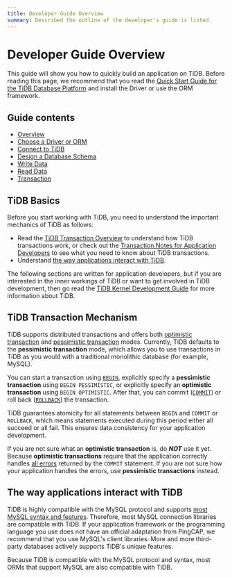 ```yaml
---
title: Developer Guide Overview
summary: Described the outline of the developer's guide is listed.
---
```


# Developer Guide Overview

This guide will show you how to quickly build an application on TiDB. Before reading this page, we recommend that you read the [Quick Start Guide for the TiDB Database Platform](/quick-start-with-tidb.md) and install the Driver or use the ORM framework.

## Guide contents

- [Overview](#tidb-basics)
- [Choose a Driver or ORM](/develop/choose-driver-or-orm.md)
- [Connect to TiDB](/develop/connect-to-tidb.md)
- [Design a Database Schema](/develop/schema-design-overview.md)
- [Write Data](/develop/insert-data.md)
- [Read Data](/develop/get-data-from-single-table.md)
- [Transaction](/develop/transaction-overview.md)

## TiDB Basics

Before you start working with TiDB, you need to understand the important mechanics of TiDB as follows:

- Read the [TiDB Transaction Overview](/transaction-overview.md) to understand how TiDB transactions work, or check out the [Transaction Notes for Application Developers](/develop/transaction-overview.md) to see what you need to know about TiDB transactions.
- Understand [the way applications interact with TiDB](#the-way-applications-interact-with-tidb).

The following sections are written for application developers, but if you are interested in the inner workings of TiDB or want to get involved in TiDB development, then go read the [TiDB Kernel Development Guide](https://pingcap.github.io/tidb-dev-guide/) for more information about TiDB.

## TiDB Transaction Mechanism

TiDB supports distributed transactions and offers both [optimistic transaction](/optimistic-transaction.md) and [pessimistic transaction](/pessimistic-transaction.md) modes. Currently, TiDB defaults to the **pessimistic transaction** mode, which allows you to use transactions in TiDB as you would with a traditional monolithic database (for example, MySQL).

You can start a transaction using [`BEGIN`](/common/sql-statements/sql-statement-begin.md), explicitly specify a **pessimistic transaction** using `BEGIN PESSIMISTIC`, or explicitly specify an **optimistic transaction** using `BEGIN OPTIMISTIC`. After that, you can commit ([`COMMIT`](/common/sql-statements/sql-statement-commit.md)) or roll back ([`ROLLBACK`](/common/sql-statements/sql-statement-rollback.md)) the transaction.

TiDB guarantees atomicity for all statements between `BEGIN` and `COMMIT` or `ROLLBACK`, which means statements executed during this period either all succeed or all fail. This ensures data consistency for your application development.

If you are not sure what an **optimistic transaction** is, do ***NOT*** use it yet. Because **optimistic transactions** require that the application correctly handles [all errors](/error-codes.md) returned by the `COMMIT` statement. If you are not sure how your application handles the errors, use **pessimistic transactions** instead.

## The way applications interact with TiDB

TiDB is highly compatible with the MySQL protocol and supports [most MySQL syntax and features](https://docs.pingcap.com/zh/tidb/stable/mysql-compatibility). Therefore, most MySQL connection libraries are compatible with TiDB. If your application framework or the programming language you use does not have an official adaptation from PingCAP, we recommend that you use MySQL's client libraries. More and more third-party databases actively supports TiDB's unique features.

Because TiDB is compatible with the MySQL protocol and syntax, most ORMs that support MySQL are also compatible with TiDB.
